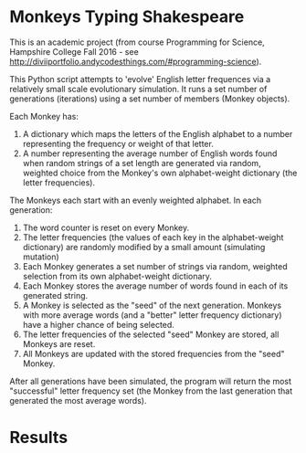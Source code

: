 # Monkeys Typing Shakespeare

This is an academic project (from course Programming for Science, Hampshire College Fall 2016 - see http://diviiportfolio.andycodesthings.com/#programming-science).

This Python script attempts to 'evolve' English letter frequences via a relatively small scale evolutionary simulation. It runs a set number of generations (iterations) using a set number of members (Monkey objects).

Each Monkey has:
  1. A dictionary which maps the letters of the English alphabet to a number representing the frequency or weight of that letter.
  2. A number representing the average number of English words found when random strings of a set length are generated via random, weighted choice from the Monkey's own alphabet-weight dictionary (the letter frequencies).

The Monkeys each start with an evenly weighted alphabet. In each generation:
  1. The word counter is reset on every Monkey.
  2. The letter frequencies (the values of each key in the alphabet-weight dictionary) are randomly modified by a small amount (simulating mutation)
  3. Each Monkey generates a set number of strings via random, weighted selection from its own alphabet-weight dictionary.
  4. Each Monkey stores the average number of words found in each of its generated string.
  5. A Monkey is selected as the "seed" of the next generation. Monkeys with more average words (and a "better" letter frequency dictionary) have a higher chance of being selected.
  6. The letter frequencies of the selected "seed" Monkey are stored, all Monkeys are reset.
  7. All Monkeys are updated with the stored frequencies from the "seed" Monkey.
  
After all generations have been simulated, the program will return the most "successful" letter frequency set (the Monkey from the last generation that generated the most average words).

# Results
